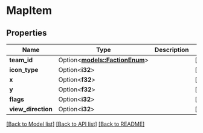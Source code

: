 # MapItem

## Properties

Name | Type | Description | Notes
------------ | ------------- | ------------- | -------------
**team_id** | Option<[**models::FactionEnum**](FactionEnum.md)> |  | [optional]
**icon_type** | Option<**i32**> |  | [optional]
**x** | Option<**f32**> |  | [optional]
**y** | Option<**f32**> |  | [optional]
**flags** | Option<**i32**> |  | [optional]
**view_direction** | Option<**i32**> |  | [optional]

[[Back to Model list]](../README.md#documentation-for-models) [[Back to API list]](../README.md#documentation-for-api-endpoints) [[Back to README]](../README.md)


